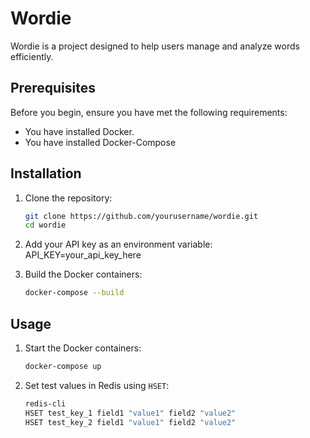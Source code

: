 # Wordie

Wordie is a project designed to help users manage and analyze words efficiently.

## Prerequisites

Before you begin, ensure you have met the following requirements:

- You have installed Docker.
- You have installed Docker-Compose

## Installation

1. Clone the repository:

   ```sh
   git clone https://github.com/yourusername/wordie.git
   cd wordie
   ```

2. Add your API key as an environment variable:
   API_KEY=your_api_key_here

3. Build the Docker containers:
   ```sh
   docker-compose --build
   ```

## Usage

1. Start the Docker containers:

   ```sh
   docker-compose up
   ```

2. Set test values in Redis using `HSET`:
   ```sh
   redis-cli
   HSET test_key_1 field1 "value1" field2 "value2"
   HSET test_key_2 field1 "value1" field2 "value2"
   ```
